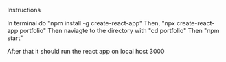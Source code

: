 Instructions

In terminal do "npm install -g create-react-app" Then, "npx create-react-app portfolio" Then naviagte to the directory with "cd portfolio" Then "npm start"

After that it should run the react app on local host 3000